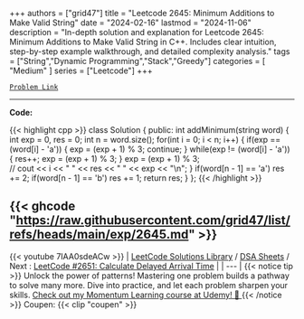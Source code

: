
+++
authors = ["grid47"]
title = "Leetcode 2645: Minimum Additions to Make Valid String"
date = "2024-02-16"
lastmod = "2024-11-06"
description = "In-depth solution and explanation for Leetcode 2645: Minimum Additions to Make Valid String in C++. Includes clear intuition, step-by-step example walkthrough, and detailed complexity analysis."
tags = ["String","Dynamic Programming","Stack","Greedy"]
categories = [
    "Medium"
]
series = ["Leetcode"]
+++



[`Problem Link`](https://leetcode.com/problems/minimum-additions-to-make-valid-string/description/)

---
**Code:**

{{< highlight cpp >}}
class Solution {
public:
    int addMinimum(string word) {
        int exp = 0, res = 0;
        int n = word.size();
        for(int i = 0; i < n; i++) {
            if(exp == (word[i] - 'a')) {
                exp = (exp + 1) % 3;
                continue;
            }
            while(exp != (word[i] - 'a')) {
                res++;
                exp = (exp + 1) % 3;
            }
            exp = (exp + 1) % 3;            
            // cout << i << " " << res << " " << exp << "\n";
        }
        if(word[n - 1] == 'a') res += 2;
        if(word[n - 1] == 'b') res += 1;
        return res;
    }
};
{{< /highlight >}}

{{< ghcode "https://raw.githubusercontent.com/grid47/list/refs/heads/main/exp/2645.md" >}}
---
{{< youtube 7IAA0sdeACw >}}
| [LeetCode Solutions Library](https://grid47.xyz/leetcode/) / [DSA Sheets](https://grid47.xyz/sheets/) / Next : [LeetCode #2651: Calculate Delayed Arrival Time](https://grid47.xyz/posts/leetcode-2651-calculate-delayed-arrival-time-solution/) |
| --- |
{{< notice tip >}}
Unlock the power of patterns! Mastering one problem builds a pathway to solve many more. Dive into practice, and let each problem sharpen your skills. [Check out my Momentum Learning course at Udemy! 🚀 ](https://www.udemy.com/course/algorithms-and-data-structures-in-cpp/)
{{< /notice >}}
Coupen: {{< clip "coupen" >}}
